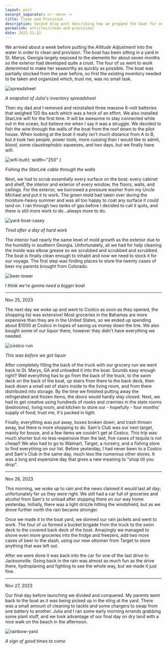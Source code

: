 ```yaml
---
layout: post
excerpt_separator: <!--more-->
title: Clean and Provision
description: Second blog post describing how we prepped the boat for our trip
permalink: articles/clean-and-provision/
date: 2023-11-22
---
```

We arrived about a week before putting the *Altitude Adjustment* into the water in order to clean and provision. The boat has been sitting in a yard in St. Marys, Georgia largely exposed to the elements for about seven months so the exterior had developed quite a crust. The four of us went to work determined to make her seaworthy as quickly as possible. The boat was partially stocked from the year before, so first the existing inventory needed to be taken and organized which, trust me, was no small task.

![spreadsheet](/images/provisions-spreadsheet.png)

*A snapshot of Julia's inventory spreadsheet*

Then my dad and I removed and reinstalled three massive 6-volt batteries that weighed 120 lbs each which was a heck of an effort. We also installed StarLink wifi for the first time. It will be awesome to stay connected while out in the ocean, but believe me when I say it was a struggle. We decided to fish the wire through the walls of the boat from the roof down to the pilot house. When looking at the boat it really isn't much distance from A to B, but it took two people, power tools, more cussing than I would like to admit, blood, some claustrophobic squeezes, and two days, but we finally have wifi.

![wifi-butt](/images/wifi-butt.jpg){: width="250" }

*Fishing the StarLink cable through the walls*

Next, we had to scrub essentially every surface on the boat: every cabinet and shelf, the interior and exterior of every window, the floors, walls, and ceilings. For the exterior, we borrowed a pressure washer from my Uncle Michael and put it to work. The green mold had taken over during the moisture-heavy summer and was all too happy to coat any surface it could land on. I ran through two tanks of gas before I decided to call it quits, and there is still more work to do…always more to do.

![yard-boat-casey](/images/yard-boat-casey.jpg)

*Tired after a day of hard work*

The interior had nearly the same level of mold growth as the exterior due to the humidity in southern Georgia. Unfortunately, all we had for help cleaning the inside was elbow grease so we scrubbed and scrubbed and scrubbed. The boat is finally clean enough to inhabit and now we need to stock it for our voyage. The first step was finding places to store the twenty cases of beer my parents brought from Colorado. 

![beer-tower](/images/beer-tower.jpg)

*I think we're gonna need a bigger boat* 


---


<p class="subtitle">Nov 25, 2023</p>

The next day we woke up and went to Costco as soon as they opened, the shopping list was extensive! Most groceries in the Bahamas are more expensive than they are in the United States, so we ended up spending about $1000 at Costco in hopes of saving us money down the line. We also bought some of our liquor there, however they didn't have everything we needed. 

![costco-run](/images/costco-run-rz.jpg)

*This was before we got liquor*

After completely filling the back of the truck with our grocery run we went back to St. Marys, GA and unloaded it into the boat. Sounds easy enough right? Well everything has to go from the back of the truck, to the swim deck on the back of the boat, up stairs from there to the back deck, then back down a small set of stairs inside to the living room, and from there distributed into storage. By the time we finished putting away the refrigerated and frozen items, the doors would hardly stay closed. Next, we had to get creative using hundreds of nooks and crannies in the state rooms (bedrooms), living room, and kitchen to store our - hopefully - four months' supply of food; trust me, it's packed in tight.

Finally, everything was put away, boxes broken down, and trash thrown away, but there is more shopping to do. Sam's Club was our next target, mainly for booze, and a few items we couldn't get at Costco. This trip was much shorter but no less-expensive than the last, five cases of tequila is not cheap!! We also had to go to Walmart, Target, a nursery, and a fishing store to find everything on our list. Before yesterday, I had never been to a Costco and Sam's Club in the same day, much less the numerous other stores. It was a long and expensive day that gives a new meaning to "shop till you drop".


---


<p class="subtitle">Nov 26, 2023</p>

This morning, we woke up to rain and the news claimed it would last all day; unfortunately for us they were right. We still had a car full of groceries and alcohol from Sam's to unload after stopping there on our way home yesterday. Initially, there was a light drizzle hitting the windshield, but as we drove further north the rain became stronger.

Once we made it to the boat yard, we donned our rain jackets and went to work. The four of us formed a bucket brigade from the truck to the swim deck to the covered back deck of the boat. Amazingly we managed to shove even more groceries into the fridge and freezers, add two more cases of beer to the stash, using our new ottoman from Target to store anything that was left out.

After we were done it was back into the car for one of the last drive to Jacksonville. Going back in the rain was almost as much fun as the drive there, hydroplaning and fighting to see the whole way, but we made it just fine.


---


<p class="subtitle">Nov 27, 2023</p>

Our final day before launching we divided and conquered. My parents went back to the boat as it was being picked up in the sling at the yard. There was a small amount of cleaning to tackle and some chargers to swap from one battery to another. Julia and I ran some early morning errands grabbing some plant stuff, and we took advantage of our final day on dry land with a nice walk on the beach in the afternoon. 

 ![rainbow-yard](/images/rainbow-yard.jpg)

*A sign of good times to come*
